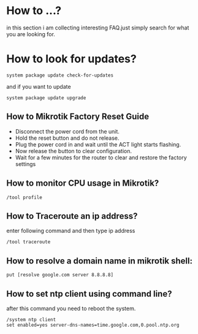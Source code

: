 # How to ...?
in this section i am collecting interesting FAQ.just simply search for what you are looking for.


# How to look for updates?

    system package update check-for-updates

and if you want to update

    system package update upgrade


## How to Mikrotik Factory Reset Guide
<ul>
<li>Disconnect the power cord from the unit.</li> 
<li>Hold the reset button and do not release.</li> 
<li>Plug the power cord in and wait until the ACT light starts flashing.</li> 
<li>Now release the button to clear configuration.</li> 
<li>Wait for a few minutes for the router to clear and restore the factory settings</li> 
</ul>

## How to monitor CPU usage in Mikrotik?

    /tool profile


## How to Traceroute an ip address?
enter following command and then type ip address

    /tool traceroute


## How to resolve a domain name in mikrotik shell:

    put [resolve google.com server 8.8.8.8]


## How to set ntp client using command line?
after this command you need to reboot the system.

    /system ntp client
    set enabled=yes server-dns-names=time.google.com,0.pool.ntp.org


